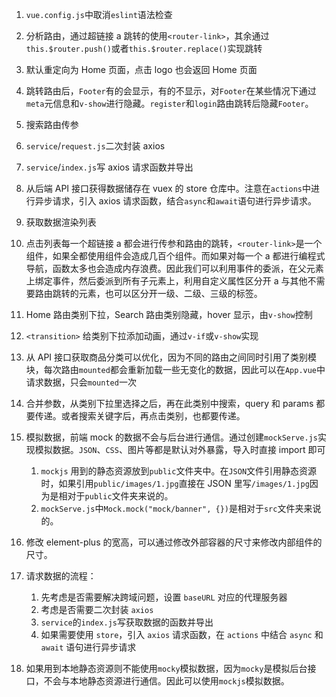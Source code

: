 1. `vue.config.js`中取消`eslint`语法检查
2. 分析路由，通过超链接 a 跳转的使用`<router-link>`，其余通过`this.$router.push()`或者`this.$router.replace()`实现跳转
3. 默认重定向为 Home 页面，点击 logo 也会返回 Home 页面
4. 跳转路由后，`Footer`有的会显示，有的不显示，对`Footer`在某些情况下通过`meta`元信息和`v-show`进行隐藏。`register`和`login`路由跳转后隐藏`Footer`。
5. 搜索路由传参
6. `service`/`request.js`二次封装 axios
7. `service`/`index.js`写 axios 请求函数并导出
8. 从后端 API 接口获得数据储存在 vuex 的 store 仓库中。注意在`actions`中进行异步请求，引入 axios 请求函数，结合`async`和`await`语句进行异步请求。
9. 获取数据渲染列表
10. 点击列表每一个超链接 a 都会进行传参和路由的跳转，`<router-link>`是一个组件，如果全都使用组件会造成几百个组件。而如果对每一个 a 都进行编程式导航，函数太多也会造成内存浪费。因此我们可以利用事件的委派，在父元素上绑定事件，然后委派到所有子元素上，利用自定义属性区分开 a 与其他不需要路由跳转的元素，也可以区分开一级、二级、三级的标签。
11. Home 路由类别下拉，Search 路由类别隐藏，hover 显示，由`v-show`控制
12. `<transition>` 给类别下拉添加动画，通过`v-if`或`v-show`实现
13. 从 API 接口获取商品分类可以优化，因为不同的路由之间同时引用了类别模块，每次路由`mounted`都会重新加载一些无变化的数据，因此可以在`App.vue`中请求数据，只会`mounted`一次
14. 合并参数，从类别下拉里选择之后，再在此类别中搜索，query 和 params 都要传递。或者搜索关键字后，再点击类别，也都要传递。
15. 模拟数据，前端 mock 的数据不会与后台进行通信。通过创建`mockServe.js`实现模拟数据。`JSON`、`CSS`、图片等都是默认对外暴露，导入时直接 import 即可

    1. `mockjs` 用到的静态资源放到`public`文件夹中。在`JSON`文件引用静态资源时，如果引用`public/images/1.jpg`直接在 JSON 里写`/images/1.jpg`因为是相对于`public`文件夹来说的。
    2. `mockServe.js`中`Mock.mock("mock/banner", {})`是相对于`src`文件夹来说的。

16. 修改 element-plus 的宽高，可以通过修改外部容器的尺寸来修改内部组件的尺寸。
17. 请求数据的流程：

    1. 先考虑是否需要解决跨域问题，设置 `baseURL` 对应的代理服务器
    2. 考虑是否需要二次封装 `axios`
    3. `service`的`index.js`写获取数据的函数并导出
    4. 如果需要使用 `store`，引入 `axios` 请求函数，在 `actions` 中结合 `async` 和 `await` 语句进行异步请求

18. 如果用到本地静态资源则不能使用`mocky`模拟数据，因为`mocky`是模拟后台接口，不会与本地静态资源进行通信。因此可以使用`mockjs`模拟数据。
